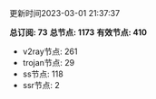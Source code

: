 更新时间2023-03-01 21:37:37

**总订阅: 73**
**总节点: 1173**
**有效节点: 410**
- v2ray节点: 261
- trojan节点: 29
- ss节点: 118
- ssr节点: 2
